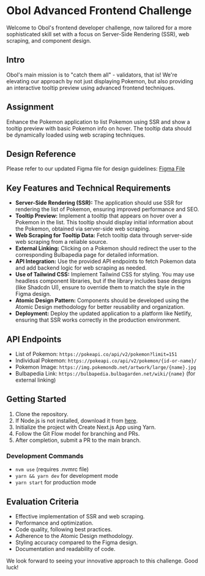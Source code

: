 # Obol Advanced Frontend Challenge

Welcome to Obol's frontend developer challenge, now tailored for a more sophisticated skill set with a focus on Server-Side Rendering (SSR), web scraping, and component design.

## Intro
Obol's main mission is to "catch them all" - validators, that is! We're elevating our approach by not just displaying Pokemon, but also providing an interactive tooltip preview using advanced frontend techniques.

## Assignment
Enhance the Pokemon application to list Pokemon using SSR and show a tooltip preview with basic Pokemon info on hover. The tooltip data should be dynamically loaded using web scraping techniques.

## Design Reference

Please refer to our updated Figma file for design guidelines: [Figma File](https://www.figma.com/file/iXKExkvVS8K9Vc13mz3jxk/Deep-Work-x-Obol?node-id=3495%3A7764)

## Key Features and Technical Requirements

- **Server-Side Rendering (SSR):** The application should use SSR for rendering the list of Pokemon, ensuring improved performance and SEO.
- **Tooltip Preview:** Implement a tooltip that appears on hover over a Pokemon in the list. This tooltip should display initial information about the Pokemon, obtained via server-side web scraping.
- **Web Scraping for Tooltip Data:** Fetch tooltip data through server-side web scraping from a reliable source.
- **External Linking:** Clicking on a Pokemon should redirect the user to the corresponding Bulbapedia page for detailed information.
- **API Integration:** Use the provided API endpoints to fetch Pokemon data and add backend logic for web scraping as needed.
- **Use of Tailwind CSS:** Implement Tailwind CSS for styling. You may use headless component libraries, but if the library includes base designs (like Shadcdn UI), ensure to override them to match the style in the Figma design.
- **Atomic Design Pattern:** Components should be developed using the Atomic Design methodology for better reusability and organization.
- **Deployment:** Deploy the updated application to a platform like Netlify, ensuring that SSR works correctly in the production environment.

## API Endpoints

- List of Pokemon: `https://pokeapi.co/api/v2/pokemon?limit=151`
- Individual Pokemon: `https://pokeapi.co/api/v2/pokemon/{id-or-name}/`
- Pokemon Image: `https://img.pokemondb.net/artwork/large/{name}.jpg`
- Bulbapedia Link: `https://bulbapedia.bulbagarden.net/wiki/{name}` (for external linking)

## Getting Started

1. Clone the repository.
2. If Node.js is not installed, download it from [here](https://nodejs.org/en/).
3. Initialize the project with Create Next.js App using Yarn.
4. Follow the Git Flow model for branching and PRs.
5. After completion, submit a PR to the main branch.

### Development Commands

- `nvm use` (requires .nvmrc file)
- `yarn && yarn dev` for development mode
- `yarn start` for production mode

## Evaluation Criteria

- Effective implementation of SSR and web scraping.
- Performance and optimization.
- Code quality, following best practices.
- Adherence to the Atomic Design methodology.
- Styling accuracy compared to the Figma design.
- Documentation and readability of code.

We look forward to seeing your innovative approach to this challenge. Good luck!
